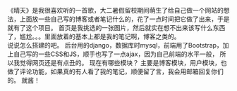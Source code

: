 《晴天》是我很喜欢听的一首歌，大二暑假留校期间萌生了给自己做一个网站的想法，上面放一些自己写的博客或者笔记什么的，花了一点时间把它做了出来，于是就有了这个项目。
     首页是我挑选的一张图片，然后就实在想不出来该写什么东西了，尴尬。。。里面放着的基本上都是我的笔记啊，博客之类的。   
     说说怎么搭建的吧。
     后台用的django，数据库时mysql，前端用了Bootstrap，加上自己写的一些CSS和JS，顺手也写了一点ajax，因为自己前端的水平一般，
所以我觉得网页还是有点丑的。
     现在有哪些模块？
     主要是博客模块，用户模块，也做了评论功能，如果真的有人看了我的笔记，顺便留了言，我会用邮箱回复你们的。
     就酱！
